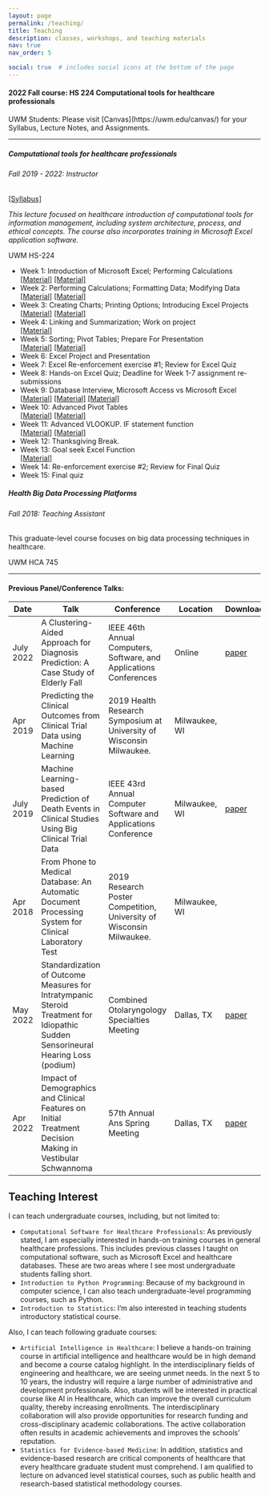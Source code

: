```yaml
---
layout: page
permalink: /teaching/
title: Teaching
description: classes, workshops, and teaching materials
nav: true
nav_order: 5

social: true  # includes social icons at the bottom of the page
---
```



<div class="card mt-3">
    <div class="p-3">

<h4> 2022 Fall course: HS 224 Computational tools for healthcare professionals</h4>
UWM Students: Please visit [Canvas](https://uwm.edu/canvas/) for your Syllabus, Lecture Notes, and Assignments.
    </div>
</div>

---

<div class="card mt-3">
    <div class="p-3">
        <div class="row">
            <div class="col-sm-10">
                <h5 class="card-title"><a href="https://catalog.uwm.edu/search/?search=HS+224" target="_blank" rel="noopener noreferrer"></a>Computational tools for healthcare professionals </h5>
                <h6 class="card-subtitle font-italic">Fall 2019 - 2022: Instructor</h6> 
                <span><a href = "{{'/assets/pdf/hs224-syllabus.pdf' | relative_url}}"> [Syllabus] </a></span>
                <p><i>This lecture focused on healthcare introduction of computational tools for information management, including system architecture, process, and ethical concepts. The course also incorporates training in Microsoft Excel application software.</i></p>
            </div>
            <div class="col-sm-2 text-sm-right">
                <span class="badge font-weight-bold danger-color-dark text-uppercase align-middle">
                UWM HS-224
                </span>
            </div>
        </div>
        <ul class="card-text font-weight-light list-group list-group-flush">
            <li class="list-group-item">
                <div class="row">
                <div class="col-sm-9"> Week 1: Introduction of Microsoft Excel; Performing Calculations  </div>
                <div class="col-sm-3">
                <a href = "https://www.linkedin.com/learning/excel-2016-essential-training/understanding-workbooks-and-worksheets" target = "_blank">[Material]</a>
                <a href = "https://www.linkedin.com/learning/excel-2016-essential-training/creating-simple-formulas" target = "_blank">[Material]</a>
                </div>
                </div>
            </li>
            <li class="list-group-item">
                <div class="row">
                <div class="col-sm-9"> Week 2: Performing Calculations; Formatting Data; Modifying Data  </div>
                <div class="col-sm-3">
                <a href = "https://www.linkedin.com/learning/excel-2016-essential-training/copying-a-formula-into-adjacent-cells" target = "_blank">[Material]</a>
                <a href = "https://www.linkedin.com/learning/excel-2016-essential-training/using-sum-and-average" target = "_blank">[Material]</a>
                </div>
                </div>
            </li>
            <li class="list-group-item">
                <div class="row">
                <div class="col-sm-9"> Week 3: Creating Charts; Printing Options; Introducing Excel Projects  </div>
                <div class="col-sm-3">
                <a href = "https://www.linkedin.com/learning/excel-2016-essential-training/creating-charts" target = "_blank">[Material]</a>
                <a href = "https://www.linkedin.com/learning/excel-2016-essential-training/working-with-axes-titles-and-other-chart-elements" target = "_blank">[Material]</a>
                </div>
                </div>
            </li>
            <li class="list-group-item">
                <div class="row">
                <div class="col-sm-9"> Week 4: Linking and Summarization; Work on project  </div>
                <div class="col-sm-3">
                <a href = "https://www.linkedin.com/learning/excel-2016-essential-training/using-formulas-to-link-worksheets-and-workbooks" target = "_blank">[Material]</a>
                </div>
                </div>
            </li>
            <li class="list-group-item">
                <div class="row">
                <div class="col-sm-9"> Week 5: Sorting; Pivot Tables; Prepare For Presentation  </div>
                <div class="col-sm-3">
                <a href = "https://www.linkedin.com/learning/excel-2016-essential-training/sorting-data" target = "_blank">[Material]</a>
                <a href = "https://www.linkedin.com/learning/excel-2016-essential-training/creating-pivottables" target = "_blank">[Material]</a>
                </div>
                </div>
            </li>
            <li class="list-group-item">
                <div class="row">
                <div class="col-sm-9"> Week 6: Excel Project and Presentation  </div>
                <div class="col-sm-3">
                </div>
                </div>
            </li>
            <li class="list-group-item">
                <div class="row">
                <div class="col-sm-9"> Week 7: Excel Re-enforcement exercise #1; Review for Excel Quiz  </div>
                <div class="col-sm-3">
                </div>
                </div>
            </li>
            <li class="list-group-item">
                <div class="row">
                <div class="col-sm-9"> Week 8: Hands-on Excel Quiz; Deadline for Week 1-7 assignment re-submissions  </div>
                <div class="col-sm-3">
                </div>
                </div>
            </li>
            <li class="list-group-item">
                <div class="row">
                <div class="col-sm-9"> Week 9: Database Interview, Microsoft Access vs Microsoft Excel  </div>
                <div class="col-sm-3">
                <a href = "https://www.youtube.com/watch?v=eXiCza050ug&ab_channel=GCFLearnFree.org" target = "_blank">[Material]</a>
                <a href = "https://www.youtube.com/watch?v=bWKf6gT8_JI&ab_channel=GCFLearnFree.org" target = "_blank">[Material]</a>
                <a href = "https://www.youtube.com/watch?v=nMWnqySvLWc&ab_channel=eHowTech" target = "_blank">[Material]</a>
                </div>
                </div>
            </li>
            <li class="list-group-item">
                <div class="row">
                <div class="col-sm-9"> Week 10: Advanced Pivot Tables  </div>
                <div class="col-sm-3">
                <a href = "https://www.linkedin.com/learning/excel-2016-essential-training/manipulating-pivottable-data" target = "_blank">[Material]</a>
                <a href = "https://www.linkedin.com/learning/excel-2016-essential-training/using-pivotcharts" target = "_blank">[Material]</a>
                </div>
                </div>
            </li>
            <li class="list-group-item">
                <div class="row">
                <div class="col-sm-9"> Week 11: Advanced VLOOKUP. IF statement function  </div>
                <div class="col-sm-3">
                <a href = "https://www.linkedin.com/learning/excel-2016-essential-training/using-if-functions-and-relational-operators" target = "_blank">[Material]</a>
                <a href = "https://www.linkedin.com/learning/excel-2016-essential-training/getting-exact-table-data-with-the-vlookup-function" target = "_blank">[Material]</a>
                </div>
                </div>
            </li>
            <li class="list-group-item">
                <div class="row">
                <div class="col-sm-9"> Week 12: Thanksgiving Break.  </div>
                <div class="col-sm-3">
                </div>
                </div>
            </li>
            <li class="list-group-item">
                <div class="row">
                <div class="col-sm-9"> Week 13: Goal seek Excel Function  </div>
                <div class="col-sm-3">
                <a href = "https://www.linkedin.com/learning/excel-2016-essential-training/using-goal-seek" target = "_blank">[Material]</a>
                </div>
                </div>
            </li>
            <li class="list-group-item">
                <div class="row">
                <div class="col-sm-9"> Week 14: Re-enforcement exercise #2; Review for Final Quiz  </div>
                <div class="col-sm-3">
                </div>
                </div>
            </li>
            <li class="list-group-item">
                <div class="row">
                <div class="col-sm-9"> Week 15: Final quiz  </div>
                <div class="col-sm-3">
                </div>
                </div>
            </li>
        </ul>
    </div>
</div>

<div class="card mt-3">
    <div class="p-3">
        <div class="row">
            <div class="col-sm-10">
                <h5 class="card-title"><a href="https://catalog.uwm.edu/search/?search=HCA+745" target="_blank" rel="noopener noreferrer"></a>Health Big Data Processing Platforms </h5>
                <h6 class="card-subtitle font-italic">Fall 2018: Teaching Assistant</h6> 
                <p>This graduate-level course focuses on big data processing techniques in healthcare. </p>
            </div>
            <div class="col-sm-2 text-sm-right">
                <span class="badge font-weight-bold danger-color-dark text-uppercase align-middle">
                UWM HCA 745
                </span>
            </div>
        </div>
    </div>
</div>

---



<h4> Previous Panel/Conference Talks: </h4>
<table class = "table table-hover table-sm">
<colgroup>
    <col style="width:15%">
    <col style="width:50%">
    <col style="width:30%">
    <col style="width:5%">
  </colgroup>
<thead>
  <tr>
    <th>Date</th>
    <th>Talk</th>
    <th>Conference</th>
    <th>Location</th>
    <th>Download</th>
  </tr>
</thead>
<tbody>
  <tr>
    <td>July 2022</td>
    <td>A Clustering-Aided Approach for Diagnosis Prediction: A Case Study of Elderly Fall</td>
    <td>IEEE 46th Annual Computers, Software, and Applications Conferences</td>
    <td>Online</td>
    <td><a href = "https://doi.org/10.1109/10.1109/COMPSAC54236.2022.00054" target="_blank">paper</a></td>
  </tr>
  <tr>
    <td>Apr 2019</td>
    <td>Predicting the Clinical Outcomes from Clinical Trial Data using Machine Learning</td>
    <td>2019 Health Research Symposium at University of Wisconsin Milwaukee.</td>
    <td>Milwaukee, WI</td>
    <td></td>
  </tr>
  <tr>
    <td>July 2019</td>
    <td>Machine Learning-based Prediction of Death Events in Clinical Studies Using Big Clinical Trial Data</td>
    <td>IEEE 43rd Annual Computer Software and Applications Conference </td>
    <td>Milwaukee, WI</td>
    <td><a href = "https://doi.org/10.1109/COMPSAC.2019.10218" target="_blank">paper</a></td>
  </tr>
  <tr>
    <td>Apr 2018</td>
    <td>From Phone to Medical Database: An Automatic Document Processing System for Clinical Laboratory Test</td>
    <td>2019 Research Poster Competition, University of Wisconsin Milwaukee.</td>
    <td>Milwaukee, WI</td>
    <td></td>
  </tr>
  <tr>
    <td>May 2022</td>
    <td>Standardization of Outcome Measures for Intratympanic Steroid Treatment for Idiopathic Sudden Sensorineural Hearing Loss (podium)</td>
    <td>Combined Otolaryngology Specialties Meeting</td>
    <td>Dallas, TX</td>
    <td><a href = "https://doi.org/10.1097/MAO.0000000000003709" target="_blank">paper</a></td>
  </tr>
  <tr>
    <td>Apr 2022</td>
    <td>Impact of Demographics and Clinical Features on Initial Treatment Decision Making in Vestibular Schwannoma</td>
    <td>57th Annual Ans Spring Meeting</td>
    <td>Dallas, TX</td>
    <td><a href = "https://doi.org/10.1097/MAO.0000000000003652" target = "_blank">paper</a> </td>
  </tr>
</tbody>
</table>


## Teaching Interest
I can teach undergraduate courses, including, but not limited to:

- `Computational Software for Healthcare Professionals`: As previously stated, I am especially interested in hands-on training courses in general healthcare professions. This includes previous classes I taught on computational software, such as Microsoft Excel and healthcare databases. These are two areas where I see most undergraduate students falling short.
- `Introduction to Python Programming`: Because of my background in computer science, I can also teach undergraduate-level programming courses, such as Python.
- `Introduction to Statistics`: I’m also interested in teaching students introductory statistical course.
  
Also, I can teach following graduate courses:
- `Artificial Intelligence in Healthcare`: I believe a hands-on training course in artificial intelligence and healthcare would be in high demand and become a course catalog highlight. In the interdisciplinary fields of engineering and healthcare, we are seeing unmet needs. In the next 5 to 10 years, the industry will require a large number of administrative and development professionals. Also, students will be interested in practical course like AI in Healthcare, which can improve the overall curriculum quality, thereby increasing enrollments. The interdisciplinary collaboration will also provide opportunities for research funding and cross-disciplinary academic collaborations. The active collaboration often results in academic achievements and improves the schools’ reputation.
- `Statistics for Evidence-based Medicine`: In addition, statistics and evidence-based research are critical components of healthcare that every healthcare graduate student must comprehend. I am qualified to lecture on advanced level statistical courses, such as public health and research-based statistical methodology courses.
